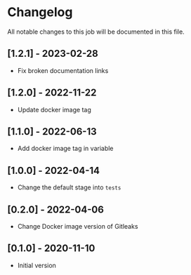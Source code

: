 # Changelog
All notable changes to this job will be documented in this file.

## [1.2.1] - 2023-02-28
* Fix broken documentation links

## [1.2.0] - 2022-11-22
* Update docker image tag

## [1.1.0] - 2022-06-13
* Add docker image tag in variable 

## [1.0.0] - 2022-04-14
* Change the default stage into `tests`

## [0.2.0] - 2022-04-06
* Change Docker image version of Gitleaks 

## [0.1.0] - 2020-11-10
* Initial version